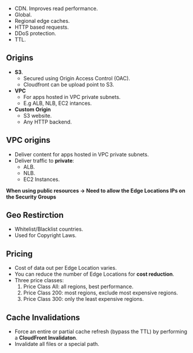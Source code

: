 - CDN. Improves read performance.
- Global.
- Regional edge caches.
- HTTP based requests.
- DDoS protection.
- TTL.

## Origins

- **S3**.
  - Secured using Origin Access Control (OAC).
  - Cloudfront can be upload point to S3.
- **VPC**
  - For apps hosted in VPC private subnets.
  - E.g ALB, NLB, EC2 intances.
- **Custom Origin**
  - S3 website.
  - Any HTTP backend.

## VPC origins

- Deliver content for apps hosted in VPC private subnets.
- Deliver traffic to **private**:
  - ALB.
  - NLB.
  - EC2 Instances.

**When using public resources -> Need to allow the Edge Locations IPs on the Security Groups**

## Geo Restirction

- Whitelist/Blacklist countries.
- Used for Copyright Laws.

## Pricing

- Cost of data out per Edge Location varies.
- You can reduce the number of Edge Locations for **cost reduction**.
- Three price classes:
  1. Price Class All: all regions, best performance.
  2. Price Class 200: most regions, exclude most expensive regions.
  2. Price Class 300: only the least expensive regions.

## Cache Invalidations

- Force an entire or partial cache refresh (bypass the TTL) by performing a **CloudFront Invalidaton**.
- Invalidate all files or a special path.
